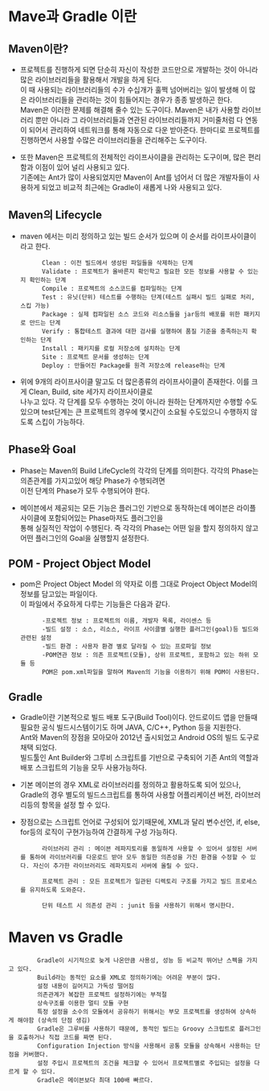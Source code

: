 # Mave과 Gradle 이란

## Maven이란?
- 프로젝트를 진행하게 되면 단순히 자신이 작성한 코드만으로 개발하는 것이 아니라 많은 라이브러리들을 활용해서 개발을 하게 된다. <br>
이 때 사용되는 라이브러리들의 수가 수십개가 훌쩍 넘어버리는 일이 발생해 이 많은 라이브러리들을 관리하는 것이 힘들어지는 경우가 종종 발생하곤 한다.<br>
Maven은 이러한 문제를 해결해 줄수 있는 도구이다. Maven은 내가 사용할 라이브러리 뿐만 아니라 그 라이브러리들과 연관된 라이브러리들까지 거미줄처럼 다 연동이 되어서 관리하여 네트워크를 통해 자동으로 다운 받아준다. 한마디로 프로젝트를 진행하면서 사용할 수많은 라이브러리들을 관리해주는 도구이다.

- 또한 Maven은 프로젝트의 전체적인 라이프사이클을 관리하는 도구이며, 많은 편리함과 이점이 있어 널리 사용되고 있다. <br>
기존에는 Ant가 많이 사용되었지만 Maven이 Ant를 넘어서 더 많은 개발자들이 사용하게 되었고 비교적 최근에는 Gradle이 새롭게 나와 사용되고 있다.

## Maven의 Lifecycle
- maven 에서는 미리 정의하고 있는 빌드 순서가 있으며 이 순서를 라이프사이클이라고 한다. 


            Clean : 이전 빌드에서 생성된 파일들을 삭제하는 단계
            Validate : 프로젝트가 올바른지 확인학고 필요한 모든 정보를 사용할 수 있는 지 확인하는 단계
            Compile : 프로젝트의 소스코드를 컴파일하는 단계
            Test : 유닛(단위) 테스트를 수행하는 단계(테스트 실패시 빌드 실패로 처리, 스킵 가능)
            Package : 실제 컴파일된 소스 코드와 리소스들을 jar등의 배포를 위한 패키지로 만드는 단계
            Verify : 통합테스트 결과에 대한 검사를 실행하여 품질 기준을 충족하는지 확인하는 단계
            Install : 패키지를 로컬 저장소에 설치하는 단계
            Site : 프로젝트 문서를 생성하는 단계
            Deploy : 만들어진 Package를 원격 저장소에 release하는 단계

- 위에 9개의 라이프사이클 말고도 더 많은종류의 라이프사이클이 존재한다. 이를 크게 Clean, Build, site 세가지 라이프사이클로<br> 나누고 있다.
각 단계를 모두 수행하는 것이 아니라 원하는 단계까지만 수행할 수도 있으며 test단계는 큰 프로젝트의 경우에 몇시간이 소요될 수도있으니 수행하지 않도록 스킵이 가능하다.

## Phase와 Goal
- Phase는 Maven의 Build LifeCycle의 각각의 단계를 의미한다. 각각의 Phase는 의존관계를 가지고있어 해당 Phase가 수행되려면<br>
이전 단계의 Phase가 모두 수행되어야 한다.

- 메이븐에서 제공되는 모든 기능은 플러그인 기반으로 동작하는데 메이븐은 라이플사이클에 포함되어있는 Phase마저도 플러그인을<br>
통해 실질적인 작업이 수행된다. 즉 각각의 Phase는 어떤 일을 할지 정의하지 않고 어떤 플러그인의 Goal을 실행할지 설정한다.


## POM - Project Object Model
- pom은 Project Object Model 의 약자로 이름 그대로 Project Object Model의 정보를 담고있는 파일이다.<br>
이 파일에서 주요하게 다루는 기능들은 다음과 같다.

            
            -프로젝트 정보 : 프로젝트의 이름, 개발자 목록, 라이센스 등
            -빌드 설정 : 소스, 리소스, 라이프 사이클별 실행한 플러그인(goal)등 빌드와 관련된 설정
            -빌드 환경 : 사용자 환경 별로 달라질 수 있는 프로파일 정보
            -POM연관 정보 : 의존 프로젝트(모듈), 상위 프로젝트, 포함하고 있는 하위 모듈 등
            POM은 pom.xml파일을 말하며 Maven의 기능을 이용하기 위해 POM이 사용된다.
            
## Gradle

- Gradle이란 기본적으로 빌드 배포 도구(Build Tool)이다. 안드로이드 앱을 만들때 필요한 공식 빌드시스템이기도 하며 JAVA, C/C++, Python 등을 지원한다.<br>
Ant와 Maven의 장점을 모아모아 2012년 출시되었고 Android OS의 빌드 도구로 채택 되었다. <br>
빌드툴인 Ant Builder와 그루비 스크립트를 기반으로 구축되어 기존 Ant의 역할과 배포 스크립트의 기능을 모두 사용가능하다.


- 기본 메이븐의 경우 XML로 라이브러리를 정의하고 활용하도록 되어 있으나, Gradle의 경우 별도의 빌드스크립트를 통하여 사용할 어플리케이션 버전, 라이브러리등의 항목을 설정 할 수 있다.

- 장점으로는 스크립트 언어로 구성되어 있기때문에, XML과 달리 변수선언, if, else, for등의 로직이 구현가능하여 간결하게 구성 가능하다.

            
            라이브러리 관리 : 메이븐 레파지토리를 동일하게 사용할 수 있어서 설정된 서버를 통하여 라이브러리를 다운로드 받아 모두 동일한 의존성을 가진 환경을 수정할 수 있다. 자신이 추가한 라이브러리도 레파지토리 서버에 올릴 수 있다.
            
            프로젝트 관리 : 모든 프로젝트가 일관된 디렉토리 구조를 가지고 빌드 프로세스를 유지하도록 도와준다.
            
            단위 테스트 시 의존성 관리 : junit 등을 사용하기 위해서 명시한다.

# Maven vs Gradle


            Gradle이 시기적으로 늦게 나온만큼 사용성, 성능 등 비교적 뛰어난 스펙을 가지고 있다.            
            Build라는 동적인 요소를 XML로 정의하기에는 어려운 부분이 많다.
            설정 내용이 길어지고 가독성 떨어짐
            의존관계가 복잡한 프로젝트 설정하기에는 부적절
            상속구조를 이용한 멀티 모듈 구현
            특정 설정을 소수의 모듈에서 공유하기 위해서는 부모 프로젝트를 생성하여 상속하게 해야함 (상속의 단점 생김)
            Gradle은 그루비를 사용하기 때문에, 동적인 빌드는 Groovy 스크립트로 플러그인을 호출하거나 직접 코드를 짜면 된다.
            Configuration Injection 방식을 사용해서 공통 모듈을 상속해서 사용하는 단점을 커버했다.
            설정 주입시 프로젝트의 조건을 체크할 수 있어서 프로젝트별로 주입되는 설정을 다르게 할 수 있다.
            Gradle은 메이븐보다 최대 100배 빠르다.